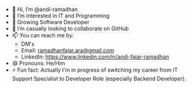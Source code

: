 - 👋 Hi, I’m @andi-ramadhan
- 👀 I’m interested in IT and Programming
- 🌱 Growing Software Developer
- 💞️ I’m casually looking to collaborate on GitHub
- 📫 You can reach me by:
    - DM's
    - Email: ramadhanfajar.ara@gmail.com
    - LinkedIn: https://www.linkedin.com/in/andi-fajar-ramadhan
- 😄 Pronouns: He/Him
- ⚡ Fun fact: Actually I'm in progress of switching my career from IT Support Specialist to Developer Role (especially Backend Developer).

<!---
andi-ramadhan/andi-ramadhan is a ✨ special ✨ repository because its `README.md` (this file) appears on your GitHub profile.
You can click the Preview link to take a look at your changes.
--->
